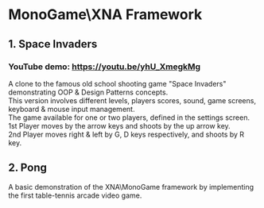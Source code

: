 # MonoGame\XNA Framework
## 1. Space Invaders
### YouTube demo: https://youtu.be/yhU_XmegkMg

A clone to the famous old school shooting game "Space Invaders" demonstrating OOP & Design Patterns concepts.
<br />This version involves different levels, players scores, sound, game screens, keyboard & mouse input management.
<br />The game available for one or two players, defined in the settings screen.
<br />1st Player moves by the arrow keys and shoots by the up arrow key.
<br />2nd Player moves right & left by G, D keys respectively, and shoots by R key.


## 2. Pong
A basic demonstration of the XNA\MonoGame framework by implementing the first table-tennis arcade video game.
